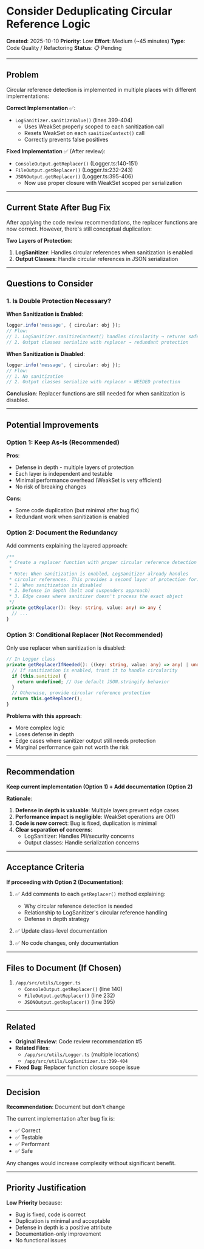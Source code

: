 # Consider Deduplicating Circular Reference Logic

**Created**: 2025-10-10
**Priority**: Low
**Effort**: Medium (~45 minutes)
**Type**: Code Quality / Refactoring
**Status**: 📋 Pending

---

## Problem

Circular reference detection is implemented in multiple places with different implementations:

**Correct Implementation** ✅:
- `LogSanitizer.sanitizeValue()` (lines 399-404)
  - Uses WeakSet properly scoped to each sanitization call
  - Resets WeakSet on each `sanitizeContext()` call
  - Correctly prevents false positives

**Fixed Implementation** ✅ (After review):
- `ConsoleOutput.getReplacer()` (Logger.ts:140-151)
- `FileOutput.getReplacer()` (Logger.ts:232-243)
- `JSONOutput.getReplacer()` (Logger.ts:395-406)
  - Now use proper closure with WeakSet scoped per serialization

---

## Current State After Bug Fix

After applying the code review recommendations, the replacer functions are now correct. However, there's still conceptual duplication:

**Two Layers of Protection**:
1. **LogSanitizer**: Handles circular references when sanitization is enabled
2. **Output Classes**: Handle circular references in JSON serialization

---

## Questions to Consider

### 1. Is Double Protection Necessary?

**When Sanitization is Enabled**:
```typescript
logger.info('message', { circular: obj });
// Flow:
// 1. LogSanitizer.sanitizeContext() handles circularity → returns safe object
// 2. Output classes serialize with replacer → redundant protection
```

**When Sanitization is Disabled**:
```typescript
logger.info('message', { circular: obj });
// Flow:
// 1. No sanitization
// 2. Output classes serialize with replacer → NEEDED protection
```

**Conclusion**: Replacer functions are still needed for when sanitization is disabled.

---

## Potential Improvements

### Option 1: Keep As-Is (Recommended)

**Pros**:
- Defense in depth - multiple layers of protection
- Each layer is independent and testable
- Minimal performance overhead (WeakSet is very efficient)
- No risk of breaking changes

**Cons**:
- Some code duplication (but minimal after bug fix)
- Redundant work when sanitization is enabled

### Option 2: Document the Redundancy

Add comments explaining the layered approach:

```typescript
/**
 * Create a replacer function with proper circular reference detection
 *
 * Note: When sanitization is enabled, LogSanitizer already handles
 * circular references. This provides a second layer of protection for:
 * 1. When sanitization is disabled
 * 2. Defense in depth (belt and suspenders approach)
 * 3. Edge cases where sanitizer doesn't process the exact object
 */
private getReplacer(): (key: string, value: any) => any {
  // ...
}
```

### Option 3: Conditional Replacer (Not Recommended)

Only use replacer when sanitization is disabled:

```typescript
// In Logger class
private getReplacerIfNeeded(): ((key: string, value: any) => any) | undefined {
  // If sanitization is enabled, trust it to handle circularity
  if (this.sanitize) {
    return undefined; // Use default JSON.stringify behavior
  }
  // Otherwise, provide circular reference protection
  return this.getReplacer();
}
```

**Problems with this approach**:
- More complex logic
- Loses defense in depth
- Edge cases where sanitizer output still needs protection
- Marginal performance gain not worth the risk

---

## Recommendation

**Keep current implementation (Option 1) + Add documentation (Option 2)**

**Rationale**:
1. **Defense in depth is valuable**: Multiple layers prevent edge cases
2. **Performance impact is negligible**: WeakSet operations are O(1)
3. **Code is now correct**: Bug is fixed, duplication is minimal
4. **Clear separation of concerns**:
   - LogSanitizer: Handles PII/security concerns
   - Output classes: Handle serialization concerns

---

## Acceptance Criteria

**If proceeding with Option 2 (Documentation)**:

1. ✅ Add comments to each `getReplacer()` method explaining:
   - Why circular reference detection is needed
   - Relationship to LogSanitizer's circular reference handling
   - Defense in depth strategy

2. ✅ Update class-level documentation

3. ✅ No code changes, only documentation

---

## Files to Document (If Chosen)

1. `/app/src/utils/Logger.ts`
   - `ConsoleOutput.getReplacer()` (line 140)
   - `FileOutput.getReplacer()` (line 232)
   - `JSONOutput.getReplacer()` (line 395)

---

## Related

- **Original Review**: Code review recommendation #5
- **Related Files**:
  - `/app/src/utils/Logger.ts` (multiple locations)
  - `/app/src/utils/LogSanitizer.ts:399-404`
- **Fixed Bug**: Replacer function closure scope issue

---

## Decision

**Recommendation**: Document but don't change

The current implementation after bug fix is:
- ✅ Correct
- ✅ Testable
- ✅ Performant
- ✅ Safe

Any changes would increase complexity without significant benefit.

---

## Priority Justification

**Low Priority** because:
- Bug is fixed, code is correct
- Duplication is minimal and acceptable
- Defense in depth is a positive attribute
- Documentation-only improvement
- No functional issues
